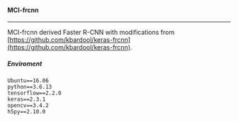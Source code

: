#### MCI-frcnn

* * *

MCI-frcnn derived Faster R-CNN with modifications from  [https://github.com/kbardool/keras-frcnn](https://github.com/kbardool/keras-frcnn).


##### Enviroment
```
Ubuntu==16.06
python==3.6.13
tensorflow==2.2.0
keras==2.3.1
opencv==3.4.2
h5py==2.10.0
```
